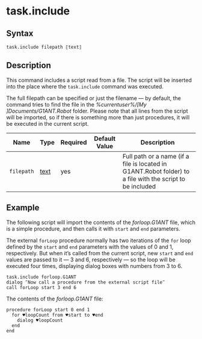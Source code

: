 # task.include

## Syntax

```G1ANT
task.include filepath ⟦text⟧
```

## Description

This command includes a script read from a file. The script will be inserted into the place where the `task.include` command was executed.

The full filepath can be specified or just the filename — by default, the command tries to find the file in the *%currentuser%/[My ]Documents/G1ANT.Robot* folder. Please note that all lines from the script will be imported, so if there is something more than just procedures, it will be executed in the current script.

| Name | Type | Required | Default Value | Description |
| -------- | ---- | -------- | ------------- | ----------- |
|`filepath`| [text](](https://manual.g1ant.com/link/G1ANT.Language/G1ANT.Language/Structures/TextStructure.md)) | yes |  | Full path or a name (if a file is located in G1ANT.Robot folder) to a file with the script to be included |

## Example

The following script will import the contents of the *forloop.G1ANT* file, which is a simple procedure, and then calls it with `start` and `end` parameters.

The external `forLoop` procedure normally has two iterations of the `for` loop defined by the `start` and `end` parameters with the values of 0 and 1, respectively. But when it’s called from the current script, new `start` and `end` values are passed to it — 3 and 6, respectively — so the loop will be executed four times, displaying dialog boxes with numbers from 3 to 6.

```G1ANT
task.include forloop.G1ANT
dialog ‴Now call a procedure from the external script file‴
call forLoop start 3 end 6
```

The contents of the *forloop.G1ANT* file:

```G1ANT
procedure forLoop start 0 end 1
  for ♥loopCount from ♥start to ♥end
    dialog ♥loopCount
  end
end
```
